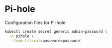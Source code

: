 # Pi-hole
Configuration files for Pi-hole.

```sh
kubectl create secret generic admin-password \
  -n pihole \
  --from-literal=password=password
```
